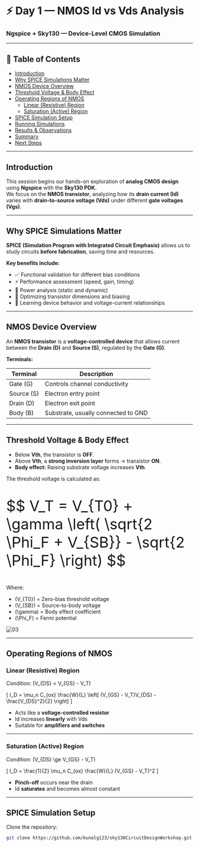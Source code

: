 # ⚡ Day 1 — NMOS Id vs Vds Analysis

### Ngspice + Sky130 — Device-Level CMOS Simulation

---

## 📌 Table of Contents
- [Introduction](#introduction)  
- [Why SPICE Simulations Matter](#why-spice-simulations-matter)  
- [NMOS Device Overview](#nmos-device-overview)  
- [Threshold Voltage & Body Effect](#threshold-voltage--body-effect)  
- [Operating Regions of NMOS](#operating-regions-of-nmos)  
  - [Linear (Resistive) Region](#linear-resistive-region)  
  - [Saturation (Active) Region](#saturation-active-region)  
- [SPICE Simulation Setup](#spice-simulation-setup)  
- [Running Simulations](#running-simulations)  
- [Results & Observations](#results--observations)  
- [Summary](#summary)  
- [Next Steps](#next-steps)  

---

## Introduction

This session begins our hands-on exploration of **analog CMOS design** using **Ngspice** with the **Sky130 PDK**.  
We focus on the **NMOS transistor**, analyzing how its **drain current (Id)** varies with **drain-to-source voltage (Vds)** under different **gate voltages (Vgs)**.

---

## Why SPICE Simulations Matter

**SPICE (Simulation Program with Integrated Circuit Emphasis)** allows us to study circuits **before fabrication**, saving time and resources.  

**Key benefits include:**

- ✅ Functional validation for different bias conditions  
- ⚡ Performance assessment (speed, gain, timing)  
- 🔋 Power analysis (static and dynamic)  
- 🔧 Optimizing transistor dimensions and biasing  
- 🧠 Learning device behavior and voltage-current relationships  

---

## NMOS Device Overview

An **NMOS transistor** is a **voltage-controlled device** that allows current between the **Drain (D)** and **Source (S)**, regulated by the **Gate (G)**.

**Terminals:**

| Terminal | Description |
|---------|-------------|
| Gate (G) | Controls channel conductivity |
| Source (S) | Electron entry point |
| Drain (D) | Electron exit point |
| Body (B) | Substrate, usually connected to GND |


---

## Threshold Voltage & Body Effect

- Below **Vth**, the transistor is **OFF**.  
- Above **Vth**, a **strong inversion layer** forms → transistor **ON**.  
- **Body effect:** Raising substrate voltage increases **Vth**.


The threshold voltage is calculated as:

<p style="font-size:40px;">
$$
V_T = V_{T0} + \gamma \left( \sqrt{2 \Phi_F + V_{SB}} - \sqrt{2 \Phi_F} \right)
$$
</p>



Where:  
- \(V_{T0}\) = Zero-bias threshold voltage  
- \(V_{SB}\) = Source-to-body voltage  
- \(\gamma\) = Body effect coefficient  
- \(\Phi_F\) = Fermi potential

![03](./images/03.png)

---

## Operating Regions of NMOS

### Linear (Resistive) Region

Condition: \(V_{DS} < V_{GS} - V_T\)  

\[
I_D = \mu_n C_{ox} \frac{W}{L} \left[ (V_{GS} - V_T)V_{DS} - \frac{V_{DS}^2}{2} \right]
\]

- Acts like a **voltage-controlled resistor**  
- Id increases **linearly** with Vds  
- Suitable for **amplifiers and switches**

---

### Saturation (Active) Region

Condition: \(V_{DS} \ge V_{GS} - V_T\)  

\[
I_D = \frac{1}{2} \mu_n C_{ox} \frac{W}{L} (V_{GS} - V_T)^2
\]

- **Pinch-off** occurs near the drain  
- Id **saturates** and becomes almost constant

---

## SPICE Simulation Setup

Clone the repository:

```bash
git clone https://github.com/kunalg123/sky130CircuitDesignWorkshop.git

